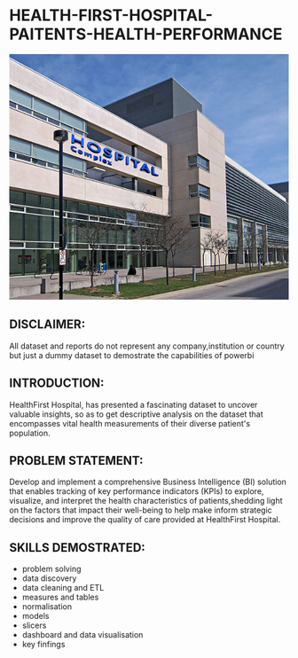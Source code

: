 # HEALTH-FIRST-HOSPITAL-PAITENTS-HEALTH-PERFORMANCE

![](hospital.jpg)

## DISCLAIMER:
All dataset and reports do not represent any company,institution or country but just a dummy dataset to demostrate the capabilities of powerbi

## INTRODUCTION:
HealthFirst Hospital, has presented a fascinating dataset to uncover valuable insights, so as to get descriptive analysis on the dataset that encompasses vital health measurements of their diverse patient's population.

 ## PROBLEM STATEMENT:
 Develop and implement a comprehensive Business Intelligence (BI) solution that enables tracking of key performance indicators (KPIs) to explore, visualize, and interpret the health characteristics of patients,shedding light on the factors that impact their well-being to help make inform strategic decisions and improve the quality of care provided at HealthFirst Hospital.

 ## SKILLS DEMOSTRATED:
- problem solving
- data discovery
- data cleaning and ETL
- measures and tables
- normalisation
- models
- slicers
- dashboard and data visualisation
- key finfings

  


